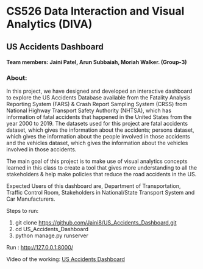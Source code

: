 # CS526 Data Interaction and Visual Analytics (DIVA) 

## US Accidents Dashboard

#### Team members: Jaini Patel, Arun Subbaiah, Moriah Walker. (Group-3)

### About:

In this project, we have designed and developed an interactive dashboard to explore the US Accidents Database available from the Fatality Analysis Reporting System (FARS) & Crash Report Sampling System (CRSS) from National Highway Transport Safety Authority (NHTSA), which has information of fatal accidents that happened in the United States from the year 2000 to 2019. The datasets used for this project are fatal accidents dataset, which gives the information about the accidents; persons dataset, which gives the information about the people involved in those accidents and the vehicles dataset, which gives the information about the vehicles involved in those accidents. 

The main goal of this project is to make use of visual analytics concepts learned in this class to create a tool that gives more understanding to all the stakeholders & help make policies that reduce the road accidents in the US. 

Expected Users of this dashboard are, Department of Transportation, Traffic Control Room, Stakeholders in National/State Transport System and Car Manufacturers.

Steps to run:

  1.  git clone https://github.com/Jaini8/US_Accidents_Dashboard.git
  2.  cd US_Accidents_Dashboard
  3.  python manage.py runserver

Run : http://127.0.0.1:8000/

Video of the working: [US Accidents Dashboard](https://youtu.be/joUzxlWgd6A)
